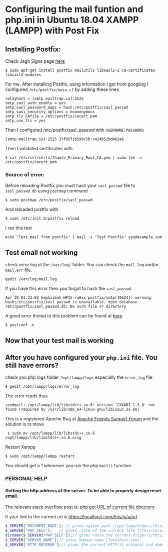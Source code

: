 # Configuring the mail funtion and php.ini in Ubuntu 18.04 XAMPP (LAMPP) with Post Fix

## Installing Postfix:
Check Jagit Signs page [here](https://iamjagjeetubhi.wordpress.com/2017/01/25/configure-ubuntu-server-to-use-php-mail-function-configure-postfix-to-use-gmail-smtp-on-ubuntu/)

```
$ sudo apt-get install postfix mailutils libsasl2-2 ca-certificates libsasl2-modules

```

For me, After installing Postfix, using information i got from googling I configured `/etc/postfix/main.cf`  by  adding these lines

```
relayhost = [smtp.mailtrap.io]:2525
smtp_sasl_auth_enable = yes
smtp_sasl_password_maps = hash:/etc/postfix/sasl_passwd
smtp_sasl_security_options = noanonymous
smtp_tls_CAfile = /etc/postfix/cacert.pem
smtp_use_tls = yes
```
Then I configured /etc/postfix/sasl_passwd  with `USERNAME:PASSWORD`
```
[smtp.mailtrap.io]:2525 33f95f1b599c5b:c424b52bd462a6
```
Then I validated certificates with
```
$ cat /etc/ssl/certs/thawte_Primary_Root_CA.pem | sudo tee -a /etc/postfix/cacert.pem
```

### Source of error:
Before reloading Postfix you must hash your `sasl_passwd` file to `sasl_passwd.db`
using `postmap` command
```
$ sudo postmap /etc/postfix/sasl_passwd
```

And reloaded postfix with
```
$ sudo /etc/init.d/postfix reload
```
I ran this test 
```
echo "Test mail from postfix" | mail -s "Test Postfix" you@example.com
```


## Test email not working

check error log at the `/var/log/` folder. You can check the `mail.log` and/or `mail.err` file.
```
gedit /var/log/mail.log
```
If you have this error then you forgot to hash the `sasl_passwd`.
```
Apr 20 01:23:02 hephzibah-HP15-ra0xx postfix/smtp[19624]: warning: hash:/etc/postfix/sasl_passwd is unavailable. open database /etc/postfix/sasl_passwd.db: No such file or directory
```

A good error thread to this problem can be found at [here](https://www.linuxquestions.org/questions/linux-software-2/configuring-postfix-for-outgoing-email-659760/)

`$ postconf -n`

## Now that your test mail is working 

## After you have configured your `php.ini` file. You still have errors?

check you php logs folder `/opt/lampp/logs` especially the `error_log` file
```
$ gedit /opt/lampp/logs/error_log
``` 

The error reads thus

```
sendmail: /opt/lampp/lib/libstdc++.so.6: version `CXXABI_1.3.8' not found (required by /usr/lib/x86_64-linux-gnu/libicuuc.so.60)
```

This is a registered Apache Bug at [Apache Friends Support Forum](https://community.apachefriends.org/f/viewtopic.php?f=17&t=74404&p=252421&hilit=sendmail+solved&sid=f130671f03aaad434c5e5a975278cff7#p252421) and the solution is to move 
```
 $ sudo mv /opt/lampp/lib/libstdc++.so.6 /opt/lampp/lib/libstdc++.so.6.orig
```
Restart Xampp
```
$ sudo /opt/lampp/lampp restart
```

You should get a 1 whenever you run the php `mail()` function



### PERSONAL HELP

#### Getting the http address of the server. To be able to properly design reset email.

The relevant stack overflow post is: [php get URL of current file directory](https://stackoverflow.com/questions/51789617/php-get-url-of-current-file-directory)

If your link to the current url is https://localhost.com/this/is/a/url
```PHP
$_SERVER['DOCUMENT_ROOT']; // gives system path [/opt/lamp/htdocs/this/is/a/url]
$_SERVER['PHP_SELF'];   // gives route of the current file [/this/is/a/url]
dirname($_SERVER['PHP_SELF']);// gives route the current folder [/this/is/a/]
$_SERVER['SERVER_NAME'];// gives domain name [localhost.com]
$_SERVER['HTTP_REFERER'];// gives the correct HTTP(S) protocol and domain name [https://localhost.com]
```
